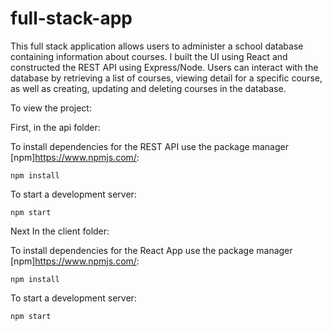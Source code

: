 # full-stack-app

This full stack application allows users to administer a school database containing information about courses. I built the UI using React and constructed the REST API using Express/Node. Users can interact with the database by retrieving a list of courses, viewing detail for a specific course, as well as creating, updating and deleting courses in the database. 

To view the project:

First, in the api folder: 

To install dependencies for the REST API use the package manager [npm]https://www.npmjs.com/:

```
npm install
```

To start a development server:

```
npm start
```

Next In the client folder: 

To install dependencies for the React App use the package manager [npm]https://www.npmjs.com/:

```
npm install
```

To start a development server:

```
npm start
```

